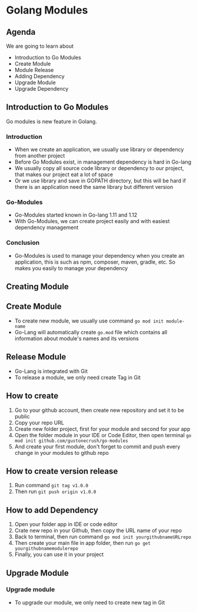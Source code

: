 # Golang Modules

## Agenda
We are going to learn about
- Introduction to Go Modules
- Create Module
- Module Release
- Adding Dependency
- Upgrade Module
- Upgrade Dependency

## Introduction to Go Modules
Go modules is new feature in Golang. 

### Introduction
- When we create an application, we usually use library or dependency from another project
- Before Go Modules exist, in management dependency is hard in Go-lang
- We usually copy all source code library or dependency to our project, that makes our project eat a lot of space
- Or we use library and save in GOPATH directory, but this will be hard if there is an application need the same library but different version

### Go-Modules
- Go-Modules started known in Go-lang 1.11 and 1.12
- With Go-Modules, we can create project easily and with easiest dependency management  

### Conclusion
- Go-Modules is used to manage your dependency when you create an application, this is such as npm, composer, maven, gradle, etc. So makes you easily to manage your dependency


## Creating Module

## Create Module
- To create new module, we usually use command `go mod init module-name`
- Go-Lang will automatically create `go.mod` file which contains all information about module's names and its versions

## Release Module
- Go-Lang is integrated with Git
- To release a module, we only need create Tag in Git

## How to create
1. Go to your github account, then create new repository and set it to be public
2. Copy your repo URL
3. Create new folder project, first for your module and second for your app
4. Open the folder module in your IDE or Code Editor, then open terminal `go mod init github.com/gustonecrush/go-modules`
5. And create your first module, don't forget to commit and push every change in your modules to github repo

## How to create version release
1. Run command `git tag v1.0.0`
2. Then run `git push origin v1.0.0`

## How to add Dependency 
1. Open your folder app in IDE or code editor
2. Crate new repo in your Github, then copy the URL name of your repo
3. Back to terminal, then run command `go mod init yourgithubnameURLrepo`
4. Then create your main file in app folder, then run `go get yourgithubnamemodulerepo`
5. Finally, you can use it in your project

## Upgrade Module

### Upgrade module
- To upgrade our module, we only need to create new tag in Git
